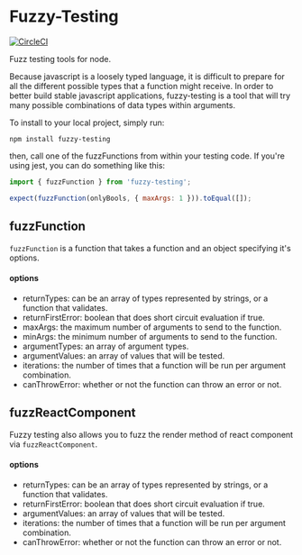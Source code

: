 # Fuzzy-Testing

[![CircleCI](https://circleci.com/gh/dkaoster/Fuzzy.svg?style=svg&circle-token=9dd14dcc291ae8308cd25102f95815ad69ce29de)](https://circleci.com/gh/dkaoster/Fuzzy)

Fuzz testing tools for node.

Because javascript is a loosely typed language, it is difficult to prepare for all the different possible types that a function might receive. In order to better build stable javascript applications, fuzzy-testing is a tool that will try many possible combinations of data types within arguments.

To install to your local project, simply run:

```
npm install fuzzy-testing
```

then, call one of the fuzzFunctions from within your testing code. If you're using jest, you can do something like this:

```js
import { fuzzFunction } from 'fuzzy-testing';

expect(fuzzFunction(onlyBools, { maxArgs: 1 })).toEqual([]);
```

## fuzzFunction

`fuzzFunction` is a function that takes a function and an object specifying it's options.

#### options

- returnTypes: can be an array of types represented by strings, or a function that validates.
- returnFirstError: boolean that does short circuit evaluation if true.
- maxArgs: the maximum number of arguments to send to the function.
- minArgs: the minimum number of arguments to send to the function.
- argumentTypes: an array of argument types.
- argumentValues: an array of values that will be tested.
- iterations: the number of times that a function will be run per argument combination.
- canThrowError: whether or not the function can throw an error or not.

## fuzzReactComponent

Fuzzy testing also allows you to fuzz the render method of react component via `fuzzReactComponent`.

#### options

- returnTypes: can be an array of types represented by strings, or a function that validates.
- returnFirstError: boolean that does short circuit evaluation if true.
- argumentValues: an array of values that will be tested.
- iterations: the number of times that a function will be run per argument combination.
- canThrowError: whether or not the function can throw an error or not.
